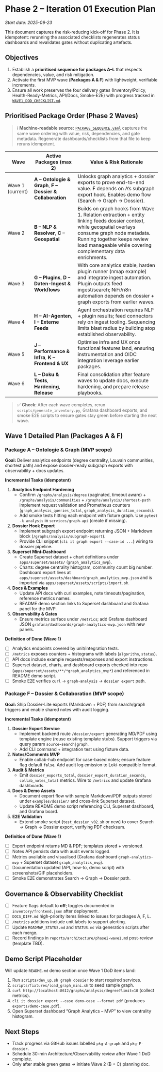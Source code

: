# Phase 2 – Iteration 01 Execution Plan

_Start date: 2025-09-23_

This document captures the risk-reducing kick-off for Phase 2. It is idempotent: rerunning the associated checklists regenerates
status dashboards and revalidates gates without duplicating artefacts.

## Objectives

1. Establish a **prioritised sequence for packages A–L** that respects dependencies, value, and risk mitigation.
2. Activate the first MVP wave (**Packages A & F**) with lightweight, verifiable increments.
3. Ensure all work preserves the four delivery gates (Inventory/Policy, Health-Ready-Metrics, API/Docs, Smoke-E2E) with
   progress tracked in [`WAVE1_DOD_CHECKLIST.md`](WAVE1_DOD_CHECKLIST.md).

## Prioritised Package Order (Phase 2 Waves)

> ℹ️ **Machine-readable source:** [`PACKAGE_SEQUENCE.yaml`](PACKAGE_SEQUENCE.yaml) captures the same wave ordering with
> value, risk, dependencies, and gate metadata. Regenerate dashboards/checklists from that file to keep reruns idempotent.

| Wave | Active Packages (max 2) | Value & Risk Rationale |
| --- | --- | --- |
| Wave 1 (current) | **A – Ontologie & Graph**, **F – Dossier & Collaboration** | Unlocks graph analytics + dossier exports to prove end-to-end value. F depends on A’s subgraph export hook. Enables demo flow (Search → Graph → Dossier). |
| Wave 2 | **B – NLP & Resolver**, **C – Geospatial** | Builds on graph hooks from Wave 1. Relation extraction + entity linking feeds dossier context, while geospatial overlays consume graph node metadata. Running together keeps review load manageable while covering complementary data enrichments. |
| Wave 3 | **G – Plugins**, **D – Daten-Ingest & Workflows** | With core analytics stable, harden plugin runner (nmap example) and integrate ingest automation. Plugin outputs feed ingest/search; NiFi/n8n automation depends on dossier + graph exports from earlier waves. |
| Wave 4 | **H – AI-Agenten**, **I – Externe Feeds** | Agent orchestration requires NLP + plugin results; feed connectors rely on ingest tooling. Sequencing limits blast radius by building atop established observability. |
| Wave 5 | **J – Performance & Infra**, **K – Frontend & UX** | Optimise infra and UX once functional features land, ensuring instrumentation and OIDC integration leverage earlier packages. |
| Wave 6 | **L – Doku & Tests**, **Hardening**, **Release** | Final consolidation after feature waves to update docs, execute hardening, and prepare release playbooks. |

> ✅ **Check**: After each wave completes, rerun `scripts/generate_inventory.py`, Grafana dashboard exports, and smoke E2E scripts to ensure gates stay green before starting the next wave.

## Wave 1 Detailed Plan (Packages A & F)

### Package A – Ontologie & Graph (MVP scope)

**Goal:** Deliver analytics endpoints (degree centrality, Louvain communities, shortest path) and expose dossier-ready subgraph exports with observability + docs updates.

**Incremental Tasks (idempotent)**
1. **Analytics Endpoint Hardening**
   - Confirm `/graphs/analysis/degree` (paginated, timeout aware) + `/graphs/analysis/communities` + `/graphs/analysis/shortest-path` implement request validation and Prometheus counters (`graph_analysis_queries_total`, `graph_analysis_duration_seconds`).
   - Add smoke tests hitting each endpoint with fixture graph. Use `pytest -k analysis` in `services/graph-api` (create if missing).
2. **Dossier Hook Export**
   - Implement subgraph export endpoint returning JSON + Markdown block (`/graphs/analysis/subgraph-export`).
   - Provide CLI snippet (`cli it graph export --case-id ...`) wiring to dossier pipeline.
3. **Superset Mini-Dashboard**
   - Create Superset dataset + chart definitions under `apps/superset/assets/` (`graph_analytics_mvp`).
   - Charts: degree centrality histogram, community count big number. Dashboard export lives at `apps/superset/assets/dashboard/graph_analytics_mvp.json` and is imported via `apps/superset/assets/scripts/import.sh`.
4. **Docs & Examples**
   - Update API docs with curl examples, note timeouts/pagination, reference metrics names.
   - README demo section links to Superset dashboard and Grafana panel for the MVP.
5. **Observability & Gates**
   - Ensure metrics surface under `/metrics`; add Grafana dashboard JSON `grafana/dashboards/graph-analytics-mvp.json` with new panels.

**Definition of Done (Wave 1)**
- [ ] Analytics endpoints covered by unit/integration tests.
- [ ] `/metrics` exposes counters + histograms with labels (`algorithm`, `status`).
- [ ] API docs include example requests/responses and export instructions.
- [ ] Superset dataset, charts, and dashboard exports checked into repo (`apps/superset/assets/**/*graph_analytics_mvp*`) and referenced in README demo script.
- [ ] Smoke E2E verifies `curl` → `graph-analysis` → `dossier export` path.

### Package F – Dossier & Collaboration (MVP scope)

**Goal:** Ship Dossier-Lite exports (Markdown + PDF) from search/graph triggers and enable shared notes with audit logging.

**Incremental Tasks (idempotent)**
1. **Dossier Export Service**
   - Implement backend route `/dossier/export` generating MD/PDF using template engine (reuse existing template stubs). Support triggers via query param `source=search|graph`.
   - Add CLI command + integration test using fixture data.
2. **Notes/Comments MVP**
   - Enable collab-hub endpoint for case-based notes; ensure feature flag default `false`. Add audit log emission to Loki-compatible format.
3. **Audit & Metrics**
   - Emit `dossier_exports_total`, `dossier_export_duration_seconds`, `collab_notes_total` metrics. Wire to `/metrics` and update Grafana dashboards.
4. **Docs & Demo Assets**
   - Document export flow with sample Markdown/PDF outputs stored under `examples/dossier/` and cross-link Superset dataset.
   - Update README demo script referencing CLI, Superset dashboard, and Grafana board.
5. **E2E Validation**
   - Extend smoke script (`test_dossier_v02.sh` or new) to cover Search → Graph → Dossier export, verifying PDF checksum.

**Definition of Done (Wave 1)**
- [ ] Export endpoint returns MD & PDF; templates stored + versioned.
- [ ] Notes API persists data with audit events logged.
- [ ] Metrics available and visualised (Grafana dashboard `graph-analytics-mvp` + Superset dataset `graph_analytics_mvp`).
- [ ] Documentation updated (API, how-to, demo script) with screenshots/GIF placeholders.
- [ ] Smoke E2E demonstrates Search → Graph → Dossier path.

## Governance & Observability Checklist

- [ ] Feature flags default to **off**; toggles documented in `inventory/frontend.json` after deployment.
- [ ] `DOCS_DIFF.md` high-priority items linked to issues for packages A, F, L.
- [ ] `/metrics` additions include unit labels to support alerting.
- [ ] Update `ROADMAP_STATUS.md` and `STATUS.md` via generation scripts after each merge.
- [ ] Record findings in `reports/architecture/phase2-wave1.md` post-review (template TBD).

## Demo Script Placeholder

Will update `README.md` demo section once Wave 1 DoD items land:
1. Run `scripts/dev_up.sh graph dossier` to start required services.
2. `scripts/fixtures/load_graph_mini.sh` to seed sample graph.
3. `curl http://localhost:8612/graphs/analysis/degree?limit=10` (collect metrics).
4. `cli it dossier export --case demo-case --format pdf` (produces `exports/demo-case.pdf`).
5. Open Superset dashboard “Graph Analytics – MVP” to view centrality histogram.

## Next Steps

- Track progress via GitHub issues labelled `pkg-A-graph` and `pkg-F-dossier`.
- Schedule 30-min Architecture/Observability review after Wave 1 DoD complete.
- Only after stable green gates → initiate Wave 2 (B + C) planning doc.

